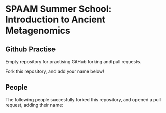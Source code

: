 # SPAAM Summer School: Introduction to Ancient Metagenomics

## Github Practise

Empty repository for practising GitHub forking and pull requests.

Fork this repository, and add your name below!

## People

The following people succesfully forked this repository, and opened a pull request, adding their name:
